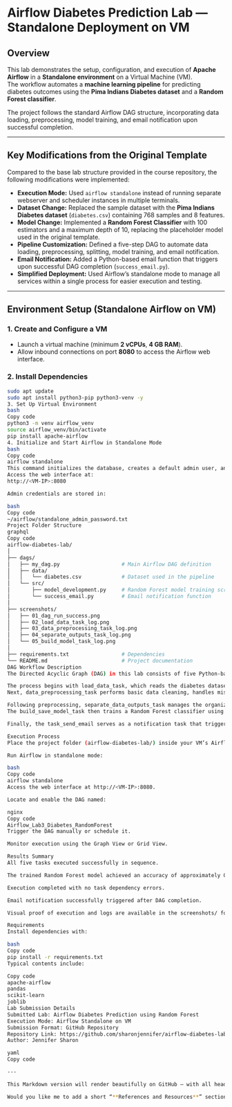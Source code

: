 # Airflow Diabetes Prediction Lab — Standalone Deployment on VM

## Overview

This lab demonstrates the setup, configuration, and execution of **Apache Airflow** in a **Standalone environment** on a Virtual Machine (VM).  
The workflow automates a **machine learning pipeline** for predicting diabetes outcomes using the **Pima Indians Diabetes dataset** and a **Random Forest classifier**.

The project follows the standard Airflow DAG structure, incorporating data loading, preprocessing, model training, and email notification upon successful completion.

---

## Key Modifications from the Original Template

Compared to the base lab structure provided in the course repository, the following modifications were implemented:

- **Execution Mode:** Used `airflow standalone` instead of running separate webserver and scheduler instances in multiple terminals.  
- **Dataset Change:** Replaced the sample dataset with the **Pima Indians Diabetes dataset** (`diabetes.csv`) containing 768 samples and 8 features.  
- **Model Change:** Implemented a **Random Forest Classifier** with 100 estimators and a maximum depth of 10, replacing the placeholder model used in the original template.  
- **Pipeline Customization:** Defined a five-step DAG to automate data loading, preprocessing, splitting, model training, and email notification.  
- **Email Notification:** Added a Python-based email function that triggers upon successful DAG completion (`success_email.py`).  
- **Simplified Deployment:** Used Airflow’s standalone mode to manage all services within a single process for easier execution and testing.

---

## Environment Setup (Standalone Airflow on VM)

### 1. Create and Configure a VM

- Launch a virtual machine (minimum **2 vCPUs**, **4 GB RAM**).  
- Allow inbound connections on port **8080** to access the Airflow web interface.

### 2. Install Dependencies

```bash
sudo apt update
sudo apt install python3-pip python3-venv -y
3. Set Up Virtual Environment
bash
Copy code
python3 -m venv airflow_venv
source airflow_venv/bin/activate
pip install apache-airflow
4. Initialize and Start Airflow in Standalone Mode
bash
Copy code
airflow standalone
This command initializes the database, creates a default admin user, and starts both the webserver and scheduler automatically.
Access the web interface at:
http://<VM-IP>:8080

Admin credentials are stored in:

bash
Copy code
~/airflow/standalone_admin_password.txt
Project Folder Structure
graphql
Copy code
airflow-diabetes-lab/
│
├── dags/
│   ├── my_dag.py                    # Main Airflow DAG definition
│   ├── data/
│   │   └── diabetes.csv             # Dataset used in the pipeline
│   └── src/
│       ├── model_development.py     # Random Forest model training script
│       └── success_email.py         # Email notification function
│
├── screenshots/
│   ├── 01_dag_run_success.png
│   ├── 02_load_data_task_log.png
│   ├── 03_data_preprocessing_task_log.png
│   ├── 04_separate_outputs_task_log.png
│   └── 05_build_model_task_log.png
│
├── requirements.txt                 # Dependencies
└── README.md                        # Project documentation
DAG Workflow Description
The Directed Acyclic Graph (DAG) in this lab consists of five Python-based tasks that execute sequentially to complete the machine learning workflow.

The process begins with load_data_task, which reads the diabetes dataset into memory and verifies its shape and structure.
Next, data_preprocessing_task performs basic data cleaning, handles missing values if present, and splits the dataset into training and test sets using a 70/30 ratio.

Following preprocessing, separate_data_outputs_task manages the organization and saving of the preprocessed data to disk, ensuring the next stage can access the correct input files.
The build_save_model_task then trains a Random Forest classifier using the training data, evaluates its accuracy (approximately 0.74 on the test set), and saves the trained model as a .pkl file.

Finally, the task_send_email serves as a notification task that triggers only upon successful completion of all previous tasks, confirming that the workflow ran end-to-end without errors.

Execution Process
Place the project folder (airflow-diabetes-lab/) inside your VM’s Airflow directory (~/airflow).

Run Airflow in standalone mode:

bash
Copy code
airflow standalone
Access the web interface at http://<VM-IP>:8080.

Locate and enable the DAG named:

nginx
Copy code
Airflow_Lab3_Diabetes_RandomForest
Trigger the DAG manually or schedule it.

Monitor execution using the Graph View or Grid View.

Results Summary
All five tasks executed successfully in sequence.

The trained Random Forest model achieved an accuracy of approximately 0.74.

Execution completed with no task dependency errors.

Email notification successfully triggered after DAG completion.

Visual proof of execution and logs are available in the screenshots/ folder.

Requirements
Install dependencies with:

bash
Copy code
pip install -r requirements.txt
Typical contents include:

Copy code
apache-airflow
pandas
scikit-learn
joblib
Lab Submission Details
Submitted Lab: Airflow Diabetes Prediction using Random Forest
Execution Mode: Airflow Standalone on VM
Submission Format: GitHub Repository
Repository Link: https://github.com/sharonjennifer/airflow-diabetes-lab
Author: Jennifer Sharon

yaml
Copy code

---

This Markdown version will render beautifully on GitHub — with all headings, code blocks, and lists properly formatted.  

Would you like me to add a short “**References and Resources**” section at the bottom (for completeness
